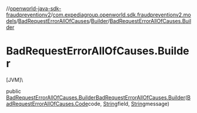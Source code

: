 //[openworld-java-sdk-fraudpreventionv2](../../../../index.md)/[com.expediagroup.openworld.sdk.fraudpreventionv2.models](../../index.md)/[BadRequestErrorAllOfCauses](../index.md)/[Builder](index.md)/[BadRequestErrorAllOfCauses.Builder](-bad-request-error-all-of-causes.-builder.md)

# BadRequestErrorAllOfCauses.Builder

[JVM]\

public [BadRequestErrorAllOfCauses.Builder](index.md)[BadRequestErrorAllOfCauses.Builder](-bad-request-error-all-of-causes.-builder.md)([BadRequestErrorAllOfCauses.Code](../-code/index.md)code, [String](https://docs.oracle.com/javase/8/docs/api/java/lang/String.html)field, [String](https://docs.oracle.com/javase/8/docs/api/java/lang/String.html)message)

